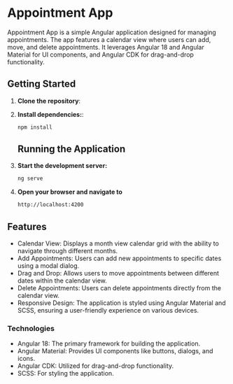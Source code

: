 # Appointment App

 Appointment App is a simple Angular application designed for managing appointments. The app features a calendar view where users can add, move, and delete appointments. It leverages Angular 18 and Angular Material for UI components, and Angular CDK for drag-and-drop functionality.

 ## Getting Started

1. **Clone the repository**:

2. **Install dependencies:**:
   ```bash
   npm install
   ```

   ## Running the Application

1. **Start the development server:**
   ```bash
   ng serve
   ```
2. **Open your browser and navigate to**
   ```bash
   http://localhost:4200
   ```
## Features
- Calendar View: Displays a month view calendar grid with the ability to navigate through different months.
- Add Appointments: Users can add new appointments to specific dates using a modal dialog.
- Drag and Drop: Allows users to move appointments between different dates within the calendar view.
- Delete Appointments: Users can delete appointments directly from the calendar view.
- Responsive Design: The application is styled using Angular Material and SCSS, ensuring a user-friendly experience on various devices.

### Technologies
- Angular 18: The primary framework for building the application.
- Angular Material: Provides UI components like buttons, dialogs, and icons.
- Angular CDK: Utilized for drag-and-drop functionality.
- SCSS: For styling the application.
